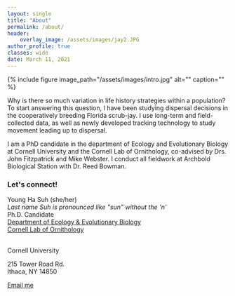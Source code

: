 ```yaml
---
layout: single
title: "About"
permalink: /about/
header:
    overlay_image: /assets/images/jay2.JPG
author_profile: true
classes: wide
date: March 11, 2021
---
```


{% include figure image_path="/assets/images/intro.jpg" alt="" caption="" %}

Why is there so much variation in life history strategies within a population? To start answering this question, I have been studying dispersal decisions in the cooperatively breeding Florida scrub-jay. I use long-term and field-collected data, as well as newly developed tracking technology to study movement leading up to dispersal.

I am a PhD candidate in the department of Ecology and Evolutionary Biology at Cornell University and the Cornell Lab of Ornithology, co-advised by Drs. John Fitzpatrick and Mike Webster. I conduct all fieldwork at Archbold Biological Station with Dr. Reed Bowman. 

### Let's connect!

Young Ha Suh (she/her) <br>
  *Last name Suh is pronounced like "sun" without the 'n'* <br>
Ph.D. Candidate <br>
[Department of Ecology & Evolutionary Biology][1]<br>
[Cornell Lab of Ornithology][2]<br>

<br>
Cornell University

215 Tower Road Rd.<br />
Ithaca, NY 14850<br />

<a href="mailto:{{ 'ys757@cornell.edu' | encode_email }}" title="Email me">Email me</a>

[1]: https://ecologyandevolution.cornell.edu/
[2]: https://www.birds.cornell.edu
